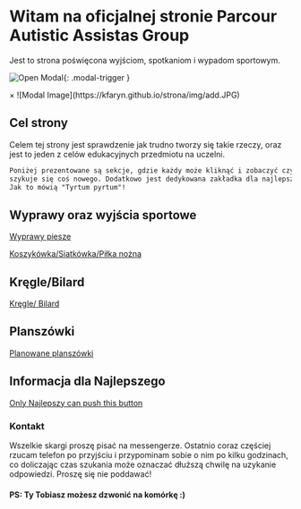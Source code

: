 # Witam na oficjalnej stronie Parcour Autistic Assistas Group

Jest to strona poświęcona wyjściom, spotkaniom i wypadom sportowym.

![Open Modal](https://kfaryn.github.io/strona/img/add.JPG){: .modal-trigger }

<div id="myModal" class="modal">
  <div class="modal-content">
    <span class="close" onclick="closeModal()">&times;</span>
    ![Modal Image](https://kfaryn.github.io/strona/img/add.JPG)
  </div>
</div>

<script>
  // Funkcja otwierająca modal
  function openModal() {
    document.getElementById('myModal').style.display = 'block';
  }

  // Funkcja zamykająca modal
  function closeModal() {
    document.getElementById('myModal').style.display = 'none';
  }

  // Funkcja sprawdzająca przewinięcie strony
  window.onscroll = function() {
    var modalTrigger = document.querySelector('.modal-trigger');
    var modalPosition = modalTrigger.offsetTop;
    
    // Jeżeli użytkownik przewinął stronę w dół, a modal nie jest otwarty, to otwórz modal
    if (window.scrollY > modalPosition && document.getElementById('myModal').style.display !== 'block') {
      openModal();
    }
  };
</script>

## Cel strony

Celem tej strony jest sprawdzenie jak trudno tworzy się takie rzeczy, oraz jest to jeden z celów edukacyjnych przedmiotu na uczelni.

```markdown
Poniżej prezentowane są sekcje, gdzie każdy może kliknąć i zobaczyć czy nie
szykuje się coś nowego. Dodatkowo jest dedykowana zakładka dla najlepszego.
Jak to mówią "Tyrtum pyrtum"!
```

## Wyprawy oraz wyjścia sportowe

[Wyprawy piesze](https://kfaryn.github.io/strona/)

[Koszykówka/Siatkówka/Piłka nożna](https://kfaryn.github.io/strona/pilka/)

## Kręgle/Bilard

[Kręgle/ Bilard]()


## Planszówki

[Planowane planszówki](https://kfaryn.github.io/strona/planszowki/)

## Informacja dla Najlepszego

[Only Najlepszy can push this button](https://kfaryn.github.io/strona/img/najlepszy.jpg)

### Kontakt

Wszelkie skargi proszę pisać na messengerze. Ostatnio coraz częściej rzucam telefon po przyjściu
i przypominam sobie o nim po kilku godzinach, co doliczając czas szukania może oznaczać dłuższą
chwilę na uzykanie odpowiedzi. Proszę się nie poddawać! 
#### PS: Ty Tobiasz możesz dzwonić na komórkę :)

